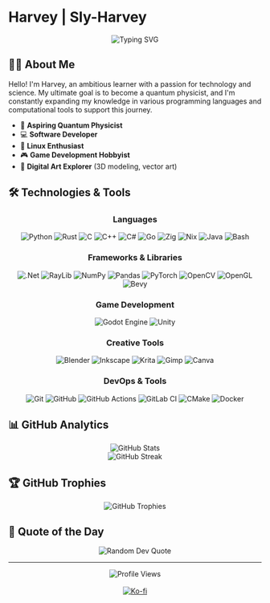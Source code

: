 # Harvey | Sly-Harvey

<div align="center">
  <img src="https://readme-typing-svg.herokuapp.com?font=Fira+Code&size=32&duration=2500&pause=1000&color=9D5AD3&center=true&vCenter=true&random=false&width=600&lines=Quantum+Physics+Enthusiast;Software+Developer;Linux+Aficionado" alt="Typing SVG" />
</div>

## 👨‍🔬 About Me

Hello! I'm Harvey, an ambitious learner with a passion for technology and science. My ultimate goal is to become a quantum physicist, and I'm constantly expanding my knowledge in various programming languages and computational tools to support this journey.

- 🔭 **Aspiring Quantum Physicist**
- 💻 **Software Developer**
- 🐧 **Linux Enthusiast**
- 🎮 **Game Development Hobbyist**
- 🎨 **Digital Art Explorer** (3D modeling, vector art)

## 🛠️ Technologies & Tools

<div align="center">

### Languages
![Python](https://img.shields.io/badge/python-3670A0?style=for-the-badge&logo=python&logoColor=ffdd54)
![Rust](https://img.shields.io/badge/rust-%23000000.svg?style=for-the-badge&logo=rust&logoColor=white)
![C](https://img.shields.io/badge/c-%2300599C.svg?style=for-the-badge&logo=c&logoColor=white)
![C++](https://img.shields.io/badge/c++-%2300599C.svg?style=for-the-badge&logo=c%2B%2B&logoColor=white)
![C#](https://img.shields.io/badge/c%23-%23239120.svg?style=for-the-badge&logo=csharp&logoColor=white)
![Go](https://img.shields.io/badge/go-%2300ADD8.svg?style=for-the-badge&logo=go&logoColor=white)
![Zig](https://img.shields.io/badge/Zig-%23F7A41D.svg?style=for-the-badge&logo=zig&logoColor=white)
![Nix](https://img.shields.io/badge/NIX-5277C3.svg?style=for-the-badge&logo=NixOS&logoColor=white)
![Java](https://img.shields.io/badge/java-%23ED8B00.svg?style=for-the-badge&logo=openjdk&logoColor=white)
![Bash](https://img.shields.io/badge/bash_script-%23121011.svg?style=for-the-badge&logo=gnu-bash&logoColor=white)

### Frameworks & Libraries
![.Net](https://img.shields.io/badge/.NET-5C2D91?style=for-the-badge&logo=.net&logoColor=white)
![RayLib](https://img.shields.io/badge/RAYLIB-FFFFFF?style=for-the-badge&logo=raylib&logoColor=black)
![NumPy](https://img.shields.io/badge/numpy-%23013243.svg?style=for-the-badge&logo=numpy&logoColor=white)
![Pandas](https://img.shields.io/badge/pandas-%23150458.svg?style=for-the-badge&logo=pandas&logoColor=white)
![PyTorch](https://img.shields.io/badge/PyTorch-%23EE4C2C.svg?style=for-the-badge&logo=PyTorch&logoColor=white)
![OpenCV](https://img.shields.io/badge/opencv-%23white.svg?style=for-the-badge&logo=opencv&logoColor=white)
![OpenGL](https://img.shields.io/badge/OpenGL-%23FFFFFF.svg?style=for-the-badge&logo=opengl)
![Bevy](https://img.shields.io/badge/bevy-%23232326.svg?style=for-the-badge&logo=bevy&logoColor=white)

### Game Development
![Godot Engine](https://img.shields.io/badge/GODOT-%23FFFFFF.svg?style=for-the-badge&logo=godot-engine)
![Unity](https://img.shields.io/badge/unity-%23000000.svg?style=for-the-badge&logo=unity&logoColor=white)

### Creative Tools
![Blender](https://img.shields.io/badge/blender-%23F5792A.svg?style=for-the-badge&logo=blender&logoColor=white)
![Inkscape](https://img.shields.io/badge/Inkscape-e0e0e0?style=for-the-badge&logo=inkscape&logoColor=080A13)
![Krita](https://img.shields.io/badge/Krita-203759?style=for-the-badge&logo=krita&logoColor=EEF37B)
![Gimp](https://img.shields.io/badge/Gimp-657D8B?style=for-the-badge&logo=gimp&logoColor=FFFFFF)
![Canva](https://img.shields.io/badge/Canva-%2300C4CC.svg?style=for-the-badge&logo=Canva&logoColor=white)

### DevOps & Tools
![Git](https://img.shields.io/badge/git-%23F05033.svg?style=for-the-badge&logo=git&logoColor=white)
![GitHub](https://img.shields.io/badge/github-%23121011.svg?style=for-the-badge&logo=github&logoColor=white) 
![GitHub Actions](https://img.shields.io/badge/github%20actions-%232671E5.svg?style=for-the-badge&logo=githubactions&logoColor=white)
![GitLab CI](https://img.shields.io/badge/gitlab%20CI-%23181717.svg?style=for-the-badge&logo=gitlab&logoColor=white)
![CMake](https://img.shields.io/badge/CMake-%23008FBA.svg?style=for-the-badge&logo=cmake&logoColor=white)
![Docker](https://img.shields.io/badge/docker-%230db7ed.svg?style=for-the-badge&logo=docker&logoColor=white)

</div>

## 📊 GitHub Analytics

<div align="center">
  <img src="https://github-readme-stats.vercel.app/api?username=Sly-Harvey&theme=catppuccin_mocha&hide_border=false&include_all_commits=true&count_private=true&show_icons=true" alt="GitHub Stats" />
  <br/>
  <img src="https://nirzak-streak-stats.vercel.app/?user=Sly-Harvey&theme=catppuccin_mocha&hide_border=false" alt="GitHub Streak" />
</div>

## 🏆 GitHub Trophies

<div align="center">
  <img src="https://github-profile-trophy.vercel.app/?username=Sly-Harvey&theme=catppuccin_mocha&no-frame=false&no-bg=true&margin-w=4" alt="GitHub Trophies" />
</div>

## 💭 Quote of the Day

<div align="center">
  <img src="https://quotes-github-readme.vercel.app/api?type=horizontal&theme=tokyonight" alt="Random Dev Quote" />
</div>

---

<div align="center">
  <img src="https://visitcount.itsvg.in/api?id=Sly-Harvey&icon=0&color=5" alt="Profile Views" />
  <br/><br/>
  <a href="https://ko-fi.com/Q5Q41CX0Z3"><img src="https://ko-fi.com/img/githubbutton_sm.svg" alt="Ko-fi" /></a>
</div>

<!-- Current Research Focus: Quantum Computing Algorithms -->
<!-- Connect with me to collaborate on physics simulations and quantum computing projects! -->
